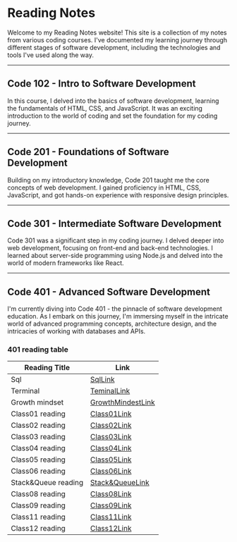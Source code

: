 # Reading Notes

Welcome to my Reading Notes website! This site is a collection of my notes from various coding courses. I've documented my learning journey through different stages of software development, including the technologies and tools I've used along the way.

---

## Code 102 - Intro to Software Development

In this course, I delved into the basics of software development, learning the fundamentals of HTML, CSS, and JavaScript. It was an exciting introduction to the world of coding and set the foundation for my coding journey.

---

## Code 201 - Foundations of Software Development

Building on my introductory knowledge, Code 201 taught me the core concepts of web development. I gained proficiency in HTML, CSS, JavaScript, and got hands-on experience with responsive design principles.

---

## Code 301 - Intermediate Software Development

Code 301 was a significant step in my coding journey. I delved deeper into web development, focusing on front-end and back-end technologies. I learned about server-side programming using Node.js and delved into the world of modern frameworks like React.

---

## Code 401 - Advanced Software Development

I'm currently diving into Code 401 - the pinnacle of software development education. As I embark on this journey, I'm immersing myself in the intricate world of advanced programming concepts, architecture design, and the intricacies of working with databases and APIs.


### 401 reading table 

| Reading Title | Link                                              |
|----------------|------------------------------------------------------------|
| Sql | [SqlLink](sql.md) |
| Terminal | [TeminalLink](terminal.md) |
| Growth mindset  | [GrowthMindestLink](Growth.md) |
| Class01 reading  | [Class01Link](class01.md) |
| Class02 reading  | [Class02Link](class02.md) |
| Class03 reading  | [Class03Link](class03.md) |
| Class04 reading  | [Class04Link](class04.md) |
| Class05 reading  | [Class05Link](class05.md) |
| Class06 reading  | [Class06Link](class06.md) |
| Stack&Queue reading  | [Stack&QueueLink](Stack&Queue.md) |
| Class08 reading  | [Class08Link](class08.md) |
| Class09 reading  | [Class09Link](class09.md) |
| Class11 reading  | [Class11Link](class11.md) |
| Class12 reading  | [Class12Link](class12.md) |